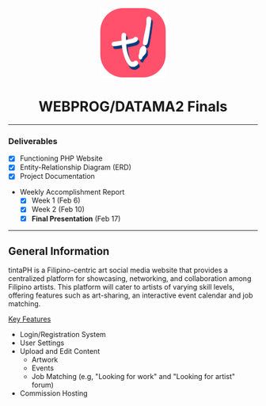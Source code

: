 <div align="center">

<img src="logo.png" height="140">


<h1> WEBPROG/DATAMA2 Finals </h1>

</div>

---

### Deliverables

- [x] Functioning PHP Website
- [x] Entity-Relationship Diagram (ERD)
- [x] Project Documentation
- Weekly Accomplishment Report
	- [x] Week 1 (Feb 6)
	- [x] Week 2 (Feb 10)
	- [x] **Final Presentation** (Feb 17)

---

## General Information

tintaPH is a Filipino-centric art social media website that provides a centralized platform for showcasing, networking, and collaboration among Filipino artists. This platform will cater to artists of varying skill levels, offering features such as art-sharing, an interactive event calendar and job matching. 

<u>Key Features</u>
- Login/Registration System
- User Settings
- Upload and Edit Content
	- Artwork
	- Events
	- Job Matching (e.g, "Looking for work" and "Looking for artist" forum)
- Commission Hosting

